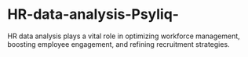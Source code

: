 # HR-data-analysis-Psyliq-
HR data analysis plays a vital role in optimizing workforce management, boosting employee engagement, and refining recruitment strategies. 
